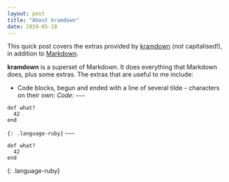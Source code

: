 ```yaml
---
layout: post
title: "About kramdown"
date: 2019-05-18
---
```

This quick post covers the extras provided by [kramdown](https://kramdown.gettalong.org/) (*not* capitalised!), in addition to [Markdown](https://daringfireball.net/projects/markdown/).

**kramdown** is a superset of Markdown. It does everything that Markdown does, plus some extras. The extras that are useful to me include:
* Code blocks, begun and ended with a line of several tilde `~` characters on their own:
*Code:*
`~~~`
~~~
def what?
  42
end
~~~
`{: .language-ruby}`
`~~~`

~~~
def what?
  42
end
~~~
{: .language-ruby}
